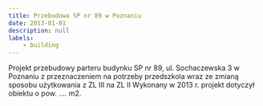 ```yaml
---
title: Przebudowa SP nr 89 w Poznaniu
date: 2013-01-01
description: null
labels:
    - building
---
```


Projekt przebudowy parteru budynku SP nr 89, ul. Sochaczewska 3  w Poznaniu z przeznaczeniem na potrzeby przedszkola wraz ze zmianą sposobu użytkowania z ZL III na ZL II
Wykonany w 2013 r. projekt dotyczył obiektu o pow. .... m2.
